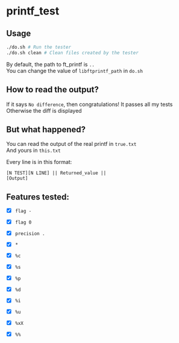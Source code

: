 # printf_test

## Usage

```bash
./do.sh # Run the tester
./do.sh clean # Clean files created by the tester
```

By default, the path to ft_printf is `..`  
You can change the value of `libftprintf_path` in `do.sh`

## How to read the output?

If it says `No difference`, then congratulations! It passes all my tests  
Otherwise the diff is displayed

## But what happened?

You can read the output of the real printf in `true.txt`  
And yours in `this.txt`

Every line is in this format:
```
[N TEST][N LINE] || Returned_value ||
[Output]
```

## Features tested:
- [x] `flag -`
- [x] `flag 0`
- [x] `precision .`
- [x] `*`

- [x] `%c`
- [x] `%s`
- [x] `%p`
- [x] `%d`
- [x] `%i`
- [x] `%u`
- [x] `%xX`
- [x] `%%`
